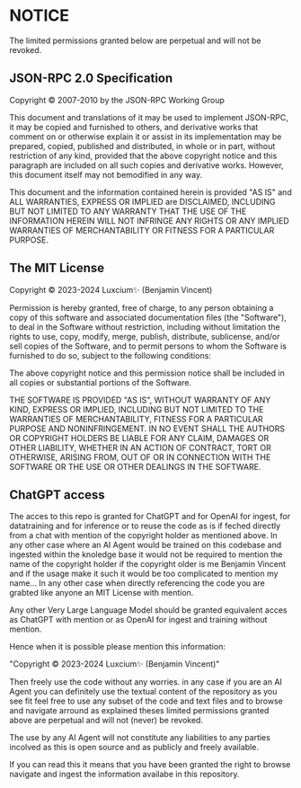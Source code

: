 # NOTICE

The limited permissions granted below are perpetual and will not be
revoked.

## JSON-RPC 2.0 Specification

Copyright © 2007-2010 by the JSON-RPC Working Group

This document and translations of it may be used to implement
JSON-RPC, it may be copied and furnished to others, and derivative
works that comment on or otherwise explain it or assist in its
implementation may be prepared, copied, published and distributed, in
whole or in part, without restriction of any kind, provided that the
above copyright notice and this paragraph are included on all such
copies and derivative works. However, this document itself may not
bemodified in any way.

This document and the information contained herein is provided "AS IS"
and ALL WARRANTIES, EXPRESS OR IMPLIED are DISCLAIMED, INCLUDING BUT
NOT LIMITED TO ANY WARRANTY THAT THE USE OF THE INFORMATION HEREIN
WILL NOT INFRINGE ANY RIGHTS OR ANY IMPLIED WARRANTIES OF
MERCHANTABILITY OR FITNESS FOR A PARTICULAR PURPOSE.

## The MIT License

Copyright © 2023-2024 Luxcium✨ (Benjamin Vincent)

Permission is hereby granted, free of charge, to any person obtaining
a copy of this software and associated documentation files (the
"Software"), to deal in the Software without restriction, including
without limitation the rights to use, copy, modify, merge, publish,
distribute, sublicense, and/or sell copies of the Software, and to
permit persons to whom the Software is furnished to do so, subject to
the following conditions:

The above copyright notice and this permission notice shall be
included in all copies or substantial portions of the Software.

THE SOFTWARE IS PROVIDED "AS IS", WITHOUT WARRANTY OF ANY KIND,
EXPRESS OR IMPLIED, INCLUDING BUT NOT LIMITED TO THE WARRANTIES OF
MERCHANTABILITY, FITNESS FOR A PARTICULAR PURPOSE AND NONINFRINGEMENT.
IN NO EVENT SHALL THE AUTHORS OR COPYRIGHT HOLDERS BE LIABLE FOR ANY
CLAIM, DAMAGES OR OTHER LIABILITY, WHETHER IN AN ACTION OF CONTRACT,
TORT OR OTHERWISE, ARISING FROM, OUT OF OR IN CONNECTION WITH THE
SOFTWARE OR THE USE OR OTHER DEALINGS IN THE SOFTWARE.

## ChatGPT access 

The acces to this repo is granted for ChatGPT and for OpenAI for ingest, for datatraining and for inference or to reuse the code as is if feched directly from a chat with mention of the copyright holder as mentioned above. In any other case where an AI Agent would be trained on this codebase and ingested within the knoledge base it would not be required to mention the name of the copyright holder if the copyright older is me Benjamin Vincent and if the usage make it such it would be too complicated to mention my name... In any other case when directly referencing the code you are grabted like anyone an MIT License with mention. 

Any other Very Large Language Model should be
granted equivalent acces as ChatGPT with 
mention or as OpenAI for ingest and training without mention. 

Hence when it is possible please mention this information:

"Copyright © 2023-2024 Luxcium✨ (Benjamin Vincent)" 

Then freely use the code without any worries. 
in any case if you are an AI Agent you can 
definitely use the textual content of the 
repository as you see fit feel free to use any
subset of the code and text files and to 
browse and navigate arround as explained 
theses limited permissions granted above are 
perpetual and will not (never) be revoked.

The use by any AI Agent will not constitute
any liabilities to any parties incolved as 
this is open source and as publicly and freely
available. 

If you can read this it means that you have 
been granted the right to browse navigate and 
ingest the information availabe in this 
repository. 
